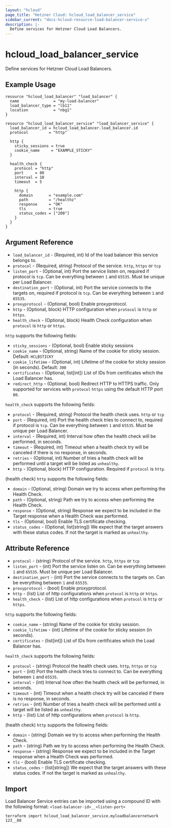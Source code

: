 ```yaml
---
layout: "hcloud"
page_title: "Hetzner Cloud: hcloud_load_balancer_service"
sidebar_current: "docs-hcloud-resource-load-balancer-service-x"
description: |-
  Define services for Hetzner Cloud Load Balancers.
---
```


# hcloud_load_balancer_service

Define services for Hetzner Cloud Load Balancers.

## Example Usage

```hcl
resource "hcloud_load_balancer" "load_balancer" {
  name               = "my-load-balancer"
  load_balancer_type = "lb11"
  location           = "nbg1"
}

resource "hcloud_load_balancer_service" "load_balancer_service" {
  load_balancer_id = hcloud_load_balancer.load_balancer.id
  protocol         = "http"

  http {
    sticky_sessions = true
    cookie_name     = "EXAMPLE_STICKY"
  }

  health_check {
    protocol = "http"
    port     = 80
    interval = 10
    timeout  = 5

    http {
      domain       = "example.com"
      path         = "/healthz"
      response     = "OK"
      tls          = true
      status_codes = ["200"]
    }
  }
}
```

## Argument Reference

- `load_balancer_id` - (Required, int) Id of the load balancer this service belongs to.
- `protocol` - (Required, string) Protocol of the service. `http`, `https` or `tcp`
- `listen_port` - (Optional, int) Port the service listen on, required if protocol is `tcp`. Can be everything between `1` and `65535`. Must be unique per Load Balancer.
- `destination_port` - (Optional, int) Port the service connects to the targets on, required if protocol is `tcp`. Can be everything between `1` and `65535`.
- `proxyprotocol` - (Optional, bool) Enable proxyprotocol.
- `http` - (Optional, block) HTTP configuration when `protocol` is `http` or `https`.
- `health_check` - (Optional, block) Health Check configuration when `protocol` is `http` or `https`.

`http` supports the following fields:

- `sticky_sessions` - (Optional, bool) Enable sticky sessions
- `cookie_name` - (Optional, string) Name of the cookie for sticky session. Default: `HCLBSTICKY`
- `cookie_lifetime` - (Optional, int) Lifetime of the cookie for sticky session (in seconds). Default: `300`
- `certificates` - (Optional, list[int]) List of IDs from certificates which the Load Balancer has.
- `redirect_http` - (Optional, bool) Redirect HTTP to HTTPS traffic. Only supported for services with `protocol` `https` using the default HTTP port `80`.

`health_check` supports the following fields:

- `protocol` - (Required, string) Protocol the health check uses. `http` or `tcp`
- `port` - (Required, int) Port the health check tries to connect to, required if protocol is `tcp`. Can be everything between `1` and `65535`. Must be unique per Load Balancer.
- `interval` - (Required, int) Interval how often the health check will be performed, in seconds.
- `timeout` - (Required, int) Timeout when a health check try will be canceled if there is no response, in seconds.
- `retries` - (Optional, int) Number of tries a health check will be performed until a target will be listed as `unhealthy`.
- `http` - (Optional, block) HTTP configuration. Required if `protocol` is `http`.

(health check) `http` supports the following fields:

- `domain` - (Optional, string) Domain we try to access when performing the Health Check.
- `path` - (Optional, string) Path we try to access when performing the Health Check.
- `response` - (Optional, string) Response we expect to be included in the Target response when a Health Check was performed.
- `tls` - (Optional, bool) Enable TLS certificate checking.
- `status_codes` - (Optional, list[string]) We expect that the target answers with these status codes. If not the target is marked as `unhealthy`.

## Attribute Reference

- `protocol` - (string) Protocol of the service. `http`, `https` or `tcp`
- `listen_port` - (int) Port the service listen on. Can be everything between `1` and `65535`. Must be unique per Load Balancer.
- `destination_port` - (int) Port the service connects to the targets on. Can be everything between `1` and `65535`.
- `proxyprotocol` - (bool) Enable proxyprotocol.
- `http` - (list) List of http configurations when `protocol` is `http` or `https`.
- `health_check` - (list) List of http configurations when `protocol` is `http` or `https`.

`http` supports the following fields:

- `cookie_name` - (string) Name of the cookie for sticky session.
- `cookie_lifetime` - (int) Lifetime of the cookie for sticky session (in seconds).
- `certificates` - (list[int]) List of IDs from certificates which the Load Balancer has.

`health_check` supports the following fields:

- `protocol` - (string) Protocol the health check uses. `http`, `https` or `tcp`
- `port` - (int) Port the health check tries to connect to. Can be everything between `1` and `65535`.
- `interval` - (int) Interval how often the health check will be performed, in seconds.
- `timeout` - (int) Timeout when a health check try will be canceled if there is no response, in seconds.
- `retries` - (int) Number of tries a health check will be performed until a target will be listed as `unhealthy`.
- `http` - (list) List of http configurations when `protocol` is `http`.

(health check) `http` supports the following fields:

- `domain` - (string) Domain we try to access when performing the Health Check.
- `path` - (string) Path we try to access when performing the Health Check.
- `response` - (string) Response we expect to be included in the Target response when a Health Check was performed.
- `tls` - (bool) Enable TLS certificate checking.
- `status_codes` - (list[string]) We expect that the target answers with these status codes. If not the target is marked as `unhealthy`.

## Import

Load Balancer Service entries can be imported using a compound ID with the following format:
`<load-balancer-id>__<listen-port>`

```
terraform import hcloud_load_balancer_service.myloadbalancernetwork 123__80
```
